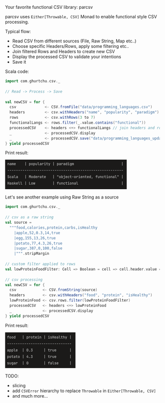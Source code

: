 Your favorite functional CSV library: parcsv

parcsv uses `Either[Throwable, CSV]` Monad to enable functional style CSV processing.

Typical flow:
 - Read CSV from different sources (File, Raw String, Map etc..)
 - Choose specific Headers/Rows, apply some filtering etc..
 - Join filtered Rows and Headers to create new CSV
 - Display the processed CSV to validate your intentions
 - Save it

Scala code:

```scala
import com.ghurtchu.csv._

// Read -> Process -> Save

val newCSV = for {
  csv             <- CSV.fromFile("data/programming_languages.csv")
  headers         <- csv.withHeaders("name", "popularity", "paradigm")
  rows            <- csv.withRows(3 to 7)
  functionalLangs <- rows.filter(_.value.contains("functional"))
  processedCSV    <- headers <+> functionalLangs // join headers and rows to get new CSV
  _               <- processedCSV.display
  _               <- processedCSV.save("data/programming_languages_updated.csv")
} yield processedCSV
```


Print result:

![My Image](screenshot.png)

Let's see another example using Raw String as a source

```scala
import com.ghurtchu.csv._

// csv as a raw string
val source =
  """food,calories,protein,carbs,isHealthy
    |apple,52,0.3,14,true
    |egg,155,13,26,true
    |potato,77,4.3,26,true
    |sugar,387,0,100,false
    |""".stripMargin

// custom filter applied to rows
val lowProteinFoodFilter: Cell => Boolean = cell => cell.header.value == "protein" && cell.value.toDouble <= 10

// csv processing
val newCSV = for {
  csv            <- CSV.fromString(source)
  headers        <- csv.withHeaders("food", "protein", "isHealthy")
  lowProteinFood <- csv.rows.filter(lowProteinFoodFilter)
  processedCSV   <- headers <+> lowProteinFood
  _              <- processedCSV.display
} yield processedCSV
```

Print result:

![My Image](screenshot_food.png)

TODO:
 - slicing
 - add `CSVError` hierarchy to replace `Throwable` in `Either[Throwable, CSV]`
 - and much more...
